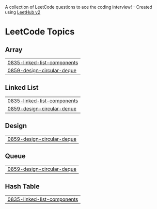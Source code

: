 A collection of LeetCode questions to ace the coding interview! - Created using [LeetHub v2](https://github.com/arunbhardwaj/LeetHub-2.0)
<!---LeetCode Topics Start-->
# LeetCode Topics
## Array
|  |
| ------- |
| [0835-linked-list-components](https://github.com/Ash-codes18/Cpp_DSA/tree/master/0835-linked-list-components) |
| [0859-design-circular-deque](https://github.com/Ash-codes18/Cpp_DSA/tree/master/0859-design-circular-deque) |
## Linked List
|  |
| ------- |
| [0835-linked-list-components](https://github.com/Ash-codes18/Cpp_DSA/tree/master/0835-linked-list-components) |
| [0859-design-circular-deque](https://github.com/Ash-codes18/Cpp_DSA/tree/master/0859-design-circular-deque) |
## Design
|  |
| ------- |
| [0859-design-circular-deque](https://github.com/Ash-codes18/Cpp_DSA/tree/master/0859-design-circular-deque) |
## Queue
|  |
| ------- |
| [0859-design-circular-deque](https://github.com/Ash-codes18/Cpp_DSA/tree/master/0859-design-circular-deque) |
## Hash Table
|  |
| ------- |
| [0835-linked-list-components](https://github.com/Ash-codes18/Cpp_DSA/tree/master/0835-linked-list-components) |
<!---LeetCode Topics End-->